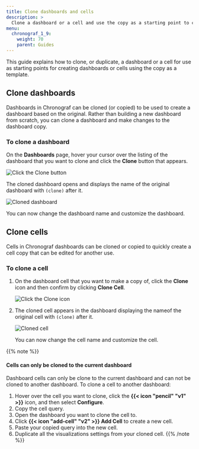 ```yaml
---
title: Clone dashboards and cells
description: >
  Clone a dashboard or a cell and use the copy as a starting point to create new dashboard or cells.
menu:
  chronograf_1_9:
    weight: 70
    parent: Guides
---
```


This guide explains how to clone, or duplicate, a dashboard or a cell for use as starting points for creating dashboards or cells using the copy as a template.

## Clone dashboards

Dashboards in Chronograf can be cloned (or copied) to be used to create a dashboard based on the original. Rather than building a new dashboard from scratch, you can clone a dashboard and make changes to the dashboard copy.

### To clone a dashboard

On the **Dashboards** page, hover your cursor over the listing of the dashboard that you want to clone and click the **Clone** button that appears.

![Click the Clone button](/img/chronograf/1-6-clone-dashboard.png)

The cloned dashboard opens and displays the name of the original dashboard with `(clone)` after it.

![Cloned dashboard](/img/chronograf/1-6-clone-dashboard-clone.png)

You can now change the dashboard name and customize the dashboard.

## Clone cells

Cells in Chronograf dashboards can be cloned or copied to quickly create a cell copy that can be edited for another use.

### To clone a cell

1. On the dashboard cell that you want to make a copy of, click the **Clone** icon and then confirm by clicking **Clone Cell**.

    ![Click the Clone icon](/img/chronograf/1-6-clone-cell-click-button.png)

2. The cloned cell appears in the dashboard displaying the nameof the original cell with `(clone)` after it.

    ![Cloned cell](/img/chronograf/1-6-clone-cell-cell-copy.png)

    You can now change the cell name and customize the cell.

{{% note %}}
#### Cells can only be cloned to the current dashboard

Dashboard cells can only be clone to the current dashboard and can not be cloned to another dashboard.
To clone a cell to another dashboard:

1.  Hover over the cell you want to clone, click the **{{< icon "pencil" "v1" >}}**
    icon, and then select **Configure**.
2.  Copy the cell query.
3.  Open the dashboard you want to clone the cell to.
4.  Click **{{< icon "add-cell" "v2" >}} Add Cell** to create a new cell.
5.  Paste your copied query into the new cell.
6.  Duplicate all the visualizations settings from your cloned cell.
{{% /note %}}

